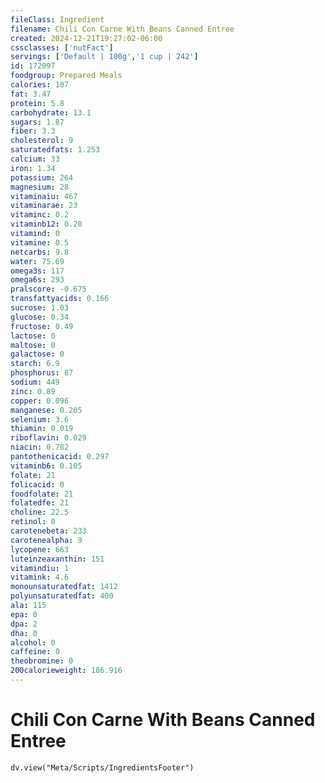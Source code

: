```yaml
---
fileClass: Ingredient
filename: Chili Con Carne With Beans Canned Entree
created: 2024-12-21T19:27:02-06:00
cssclasses: ['nutFact']
servings: ['Default | 100g','1 cup | 242']
id: 172097
foodgroup: Prepared Meals
calories: 107
fat: 3.47
protein: 5.8
carbohydrate: 13.1
sugars: 1.87
fiber: 3.3
cholesterol: 9
saturatedfats: 1.253
calcium: 33
iron: 1.34
potassium: 264
magnesium: 28
vitaminaiu: 467
vitaminarae: 23
vitaminc: 0.2
vitaminb12: 0.28
vitamind: 0
vitamine: 0.5
netcarbs: 9.8
water: 75.69
omega3s: 117
omega6s: 293
pralscore: -0.675
transfattyacids: 0.166
sucrose: 1.03
glucose: 0.34
fructose: 0.49
lactose: 0
maltose: 0
galactose: 0
starch: 6.9
phosphorus: 87
sodium: 449
zinc: 0.89
copper: 0.096
manganese: 0.205
selenium: 3.6
thiamin: 0.019
riboflavin: 0.029
niacin: 0.782
pantothenicacid: 0.297
vitaminb6: 0.105
folate: 21
folicacid: 0
foodfolate: 21
folatedfe: 21
choline: 22.5
retinol: 0
carotenebeta: 233
carotenealpha: 9
lycopene: 663
luteinzeaxanthin: 151
vitamindiu: 1
vitamink: 4.6
monounsaturatedfat: 1412
polyunsaturatedfat: 400
ala: 115
epa: 0
dpa: 2
dha: 0
alcohol: 0
caffeine: 0
theobromine: 0
200calorieweight: 186.916
---
```


# Chili Con Carne With Beans Canned Entree

```dataviewjs
dv.view("Meta/Scripts/IngredientsFooter")
```